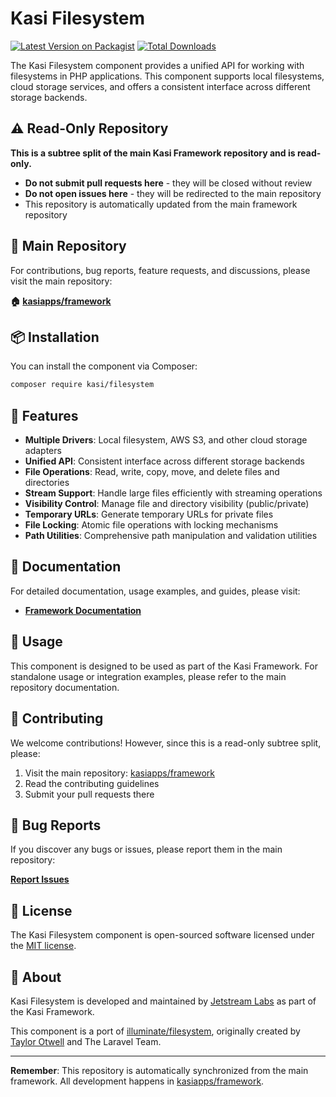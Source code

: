 # Kasi Filesystem

[![Latest Version on Packagist](https://img.shields.io/packagist/v/kasi/filesystem.svg?style=flat)](https://packagist.org/packages/kasi/filesystem)
[![Total Downloads](https://img.shields.io/packagist/dt/kasi/filesystem.svg?style=flat)](https://packagist.org/packages/kasi/filesystem)

The Kasi Filesystem component provides a unified API for working with filesystems in PHP applications. This component supports local filesystems, cloud storage services, and offers a consistent interface across different storage backends.

## ⚠️ Read-Only Repository

**This is a subtree split of the main Kasi Framework repository and is read-only.**

- **Do not submit pull requests here** - they will be closed without review
- **Do not open issues here** - they will be redirected to the main repository
- This repository is automatically updated from the main framework repository

## 📍 Main Repository

For contributions, bug reports, feature requests, and discussions, please visit the main repository:

**🏠 [kasiapps/framework](https://github.com/kasiapps/framework)**

## 📦 Installation

You can install the component via Composer:

```bash
composer require kasi/filesystem
```

## 🚀 Features

- **Multiple Drivers**: Local filesystem, AWS S3, and other cloud storage adapters
- **Unified API**: Consistent interface across different storage backends
- **File Operations**: Read, write, copy, move, and delete files and directories
- **Stream Support**: Handle large files efficiently with streaming operations
- **Visibility Control**: Manage file and directory visibility (public/private)
- **Temporary URLs**: Generate temporary URLs for private files
- **File Locking**: Atomic file operations with locking mechanisms
- **Path Utilities**: Comprehensive path manipulation and validation utilities

## 📖 Documentation

For detailed documentation, usage examples, and guides, please visit:

- **[Framework Documentation](https://docs.kasiapp.com)**

## 🔧 Usage

This component is designed to be used as part of the Kasi Framework. For standalone usage or integration examples, please refer to the main repository documentation.

## 🤝 Contributing

We welcome contributions! However, since this is a read-only subtree split, please:

1. Visit the main repository: [kasiapps/framework](https://github.com/kasiapps/framework)
2. Read the contributing guidelines
3. Submit your pull requests there

## 🐛 Bug Reports

If you discover any bugs or issues, please report them in the main repository:

**[Report Issues](https://github.com/kasiapps/framework/issues)**

## 📄 License

The Kasi Filesystem component is open-sourced software licensed under the [MIT license](LICENSE.md).

## 🏢 About

Kasi Filesystem is developed and maintained by [Jetstream Labs](https://jetstreamlabs.com) as part of the Kasi Framework.

This component is a port of [illuminate/filesystem](https://github.com/illuminate/filesystem), originally created by [Taylor Otwell](https://github.com/taylorotwell) and The Laravel Team.

---

**Remember**: This repository is automatically synchronized from the main framework. All development happens in [kasiapps/framework](https://github.com/kasiapps/framework).

